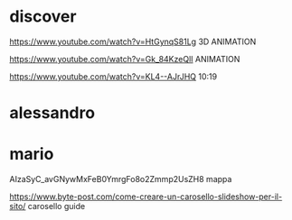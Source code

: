 # discover

https://www.youtube.com/watch?v=HtGynqS81Lg 3D ANIMATION

https://www.youtube.com/watch?v=Gk_84KzeQlI ANIMATION

https://www.youtube.com/watch?v=KL4--AJrJHQ 10:19

# alessandro

# mario

AIzaSyC_avGNywMxFeB0YmrgFo8o2Zmmp2UsZH8 mappa

https://www.byte-post.com/come-creare-un-carosello-slideshow-per-il-sito/ carosello guide
